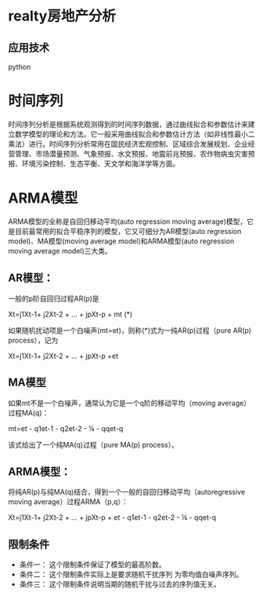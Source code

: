 # realty房地产分析


## 应用技术


python


# 时间序列


时间序列分析是根据系统观测得到的时间序列数据，通过曲线拟合和参数估计来建立数学模型的理论和方法。它一般采用曲线拟合和参数估计方法（如非线性最小二乘法）进行。时间序列分析常用在国民经济宏观控制、区域综合发展规划、企业经营管理、市场潜量预测、气象预报、水文预报、地震前兆预报、农作物病虫灾害预报、环境污染控制、生态平衡、天文学和海洋学等方面。


# ARMA模型


ARMA模型的全称是自回归移动平均(auto regression moving average)模型，它是目前最常用的拟合平稳序列的模型，它又可细分为AR模型(auto regression model)、MA模型(moving average model)和ARMA模型(auto regression moving average model)三大类。


## AR模型：


一般的p阶自回归过程AR(p)是


Xt=j1Xt-1+ j2Xt-2 + … + jpXt-p + mt (*)


如果随机扰动项是一个白噪声(mt=et)，则称(*)式为一纯AR(p)过程（pure AR(p) process），记为


Xt=j1Xt-1+ j2Xt-2 + … + jpXt-p +et


## MA模型


如果mt不是一个白噪声，通常认为它是一个q阶的移动平均（moving average）过程MA(q)：


mt=et - q1et-1 - q2et-2 - ¼ - qqet-q


该式给出了一个纯MA(q)过程（pure MA(p) process）。


## ARMA模型：


将纯AR(p)与纯MA(q)结合，得到一个一般的自回归移动平均（autoregressive moving average）过程ARMA（p,q）：


Xt=j1Xt-1+ j2Xt-2 + … + jpXt-p + et - q1et-1 - q2et-2 - ¼ - qqet-q


## 限制条件
- 条件一：
这个限制条件保证了模型的最高阶数。
- 条件二：
这个限制条件实际上是要求随机干扰序列 为零均值白噪声序列。
- 条件三：
这个限制条件说明当期的随机干扰与过去的序列值无关。


